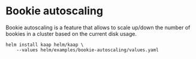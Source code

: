 # Bookie autoscaling

Bookie autoscaling is a feature that allows to scale up/down the number of bookies in a cluster based on the current disk usage.

```
helm install kaap helm/kaap \
    --values helm/examples/bookie-autoscaling/values.yaml 
```